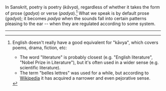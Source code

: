 In Sanskrit, poetry is poetry (*kāvya*), regardless of whether it takes the form of prose (*gadya*) or verse (*padya*).[^1] What we speak is by default prose (*gadya*); it becomes *padya* when the sounds fall into certain patterns pleasing to the ear -- when they are regulated according to some system.

----

[^1]:
    English doesn't really have a good equivalent for "kāvya", which covers poems, drama, fiction, etc:
    - The word "literature" is probably closest (e.g. "English literature", "Nobel Prize in Literature"), but it's often used in a wider sense (e.g. scientific literature).
    - The term "belles lettres" was used for a while, but according to [Wikipedia](https://en.wikipedia.org/w/index.php?title=Belles-lettres&oldid=845020948) it has acquired a narrower and even pejorative sense.
    


